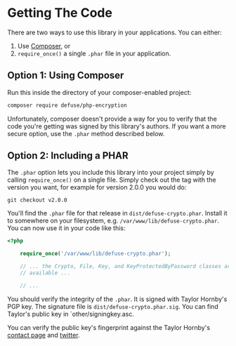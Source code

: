 Getting The Code
=================

There are two ways to use this library in your applications. You can either:

1. Use [Composer](https://getcomposer.org/), or
2. `require_once()` a single `.phar` file in your application.

Option 1: Using Composer
-------------------------

Run this inside the directory of your composer-enabled project:

```sh
composer require defuse/php-encryption
```

Unfortunately, composer doesn't provide a way for you to verify that the code
you're getting was signed by this library's authors. If you want a more secure
option, use the `.phar` method described below.

Option 2: Including a PHAR
----------------------------

The `.phar` option lets you include this library into your project simply by
calling `require_once()` on a single file. Simply check out the tag with the
version you want, for example for version 2.0.0 you would do:

```
git checkout v2.0.0
```

You'll find the `.phar` file for that release in `dist/defuse-crypto.phar`.
Install it to somewhere on your filesystem, e.g.
`/var/www/lib/defuse-crypto.phar`. You can now use it in your code like this:

```php
<?php

    require_once('/var/www/lib/defuse-crypto.phar');

    // ... the Crypto, File, Key, and KeyProtectedByPassword classes are now
    // available ...

    // ...
```

You should verify the integrity of the `.phar`. It is signed with Taylor
Hornby's PGP key. The signature file is `dist/defuse-crypto.phar.sig`. You can
find Taylor's public key in `other/signingkey.asc.

You can verify the public key's fingerprint against the Taylor Hornby's [contact
page](https://defuse.ca/contact.htm) and
[twitter](https://twitter.com/DefuseSec/status/723741424253059074).
